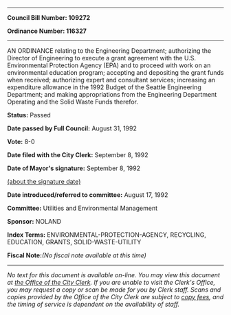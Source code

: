 

********

**Council Bill Number: 109272**
   
**Ordinance Number: 116327**
********

 AN ORDINANCE relating to the Engineering Department; authorizing the Director of Engineering to execute a grant agreement with the U.S. Environmental Protection Agency (EPA) and to proceed with work on an environmental education program; accepting and depositing the grant funds when received; authorizing expert and consultant services; increasing an expenditure allowance in the 1992 Budget of the Seattle Engineering Department; and making appropriations from the Engineering Department Operating and the Solid Waste Funds therefor.

**Status:** Passed
   
**Date passed by Full Council:** August 31, 1992
   
**Vote:** 8-0
   
**Date filed with the City Clerk:** September 8, 1992
   
**Date of Mayor's signature:** September 8, 1992
   
[(about the signature date)](/~public/approvaldate.htm)
   
   
   
**Date introduced/referred to committee:** August 17, 1992
   
**Committee:** Utilities and Environmental Management
   
**Sponsor:** NOLAND
   
   
**Index Terms:** ENVIRONMENTAL-PROTECTION-AGENCY, RECYCLING, EDUCATION, GRANTS, SOLID-WASTE-UTILITY

**Fiscal Note:**_(No fiscal note available at this time)_
********

_No text for this document is available on-line. You may view this document at [the Office of the City Clerk](http://www.seattle.gov/leg/clerk/contactUs.htm). If you are unable to visit the Clerk's Office, you may request a copy or scan be made for you by Clerk staff. Scans and copies provided by the Office of the City Clerk are subject to [copy fees](http://clerk.seattle.gov/~public/clerkfees.htm), and the timing of service is dependent on the availability of staff._

